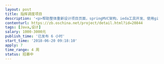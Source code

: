```yaml
---                
layout: post       
title: 指挥调度项目           
description: '<p>帮助整体重新设计项目页面，springMVC架构，ieda工具开发、使用git进行版本控制</p><p>1、门户页，需要设计一个门户页面突出项目的</p><p>2、数据展示页，目前已经开发完毕，样式和整体风格需要调一下，之前的美工用的是百分比，效果不太好；</p><p>3、工作台页面，项目的主要页面，一半信息展示一半是地图展示，还有部分功能展示</p><p><br></p><p>附件只是粗略的一部分 </p><p><br></p><p>希望承接者发挥优秀设计的长处把页面一整套风格弄完整</p>'     
contenturl: https://zb.oschina.net/project/detail.html?id=20844      
tags: [Java,设计]            
salary: 1000-3000元          
publish_time: '已发布 6 小时'         
start_time: '2018-06-20 09:18:10'           
apply: 7                   
time_range: 4 周              
status: 招募中                  
---                 
```

